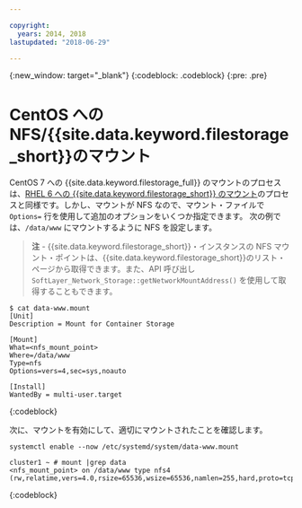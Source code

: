 ```yaml
---

copyright:
  years: 2014, 2018
lastupdated: "2018-06-29"

---
```

{:new_window: target="_blank"}
{:codeblock: .codeblock}
{:pre: .pre}

# CentOS への NFS/{{site.data.keyword.filestorage_short}}のマウント

CentOS 7 への {{site.data.keyword.filestorage_full}} のマウントのプロセスは、[RHEL 6 への {{site.data.keyword.filestorage_short}} のマウント](accessing-file-storage-linux.html)のプロセスと同様です。しかし、マウントが NFS なので、マウント・ファイルで `Options=` 行を使用して追加のオプションをいくつか指定できます。 次の例では、`/data/www` にマウントするように NFS を設定します。 

>**注** - {{site.data.keyword.filestorage_short}}・インスタンスの NFS マウント・ポイントは、{{site.data.keyword.filestorage_short}}のリスト・ページから取得できます。また、API 呼び出し `SoftLayer_Network_Storage::getNetworkMountAddress()` を使用して取得することもできます。

```
$ cat data-www.mount
[Unit]
Description = Mount for Container Storage

[Mount]
What=<nfs_mount_point>
Where=/data/www
Type=nfs
Options=vers=4,sec=sys,noauto

[Install]
WantedBy = multi-user.target
```
{:codeblock}

次に、マウントを有効にして、適切にマウントされたことを確認します。

```
systemctl enable --now /etc/systemd/system/data-www.mount

cluster1 ~ # mount |grep data
<nfs_mount_point> on /data/www type nfs4 (rw,relatime,vers=4.0,rsize=65536,wsize=65536,namlen=255,hard,proto=tcp,port=0,timeo=600,retrans=2,sec=sys,clientaddr=10.81.x.x,local_lock=none,addr=10.1.x.x)
```
{:codeblock}
